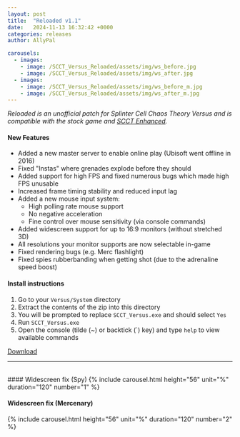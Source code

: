 ```yaml
---
layout: post
title:  "Reloaded v1.1"
date:   2024-11-13 16:32:42 +0000
categories: releases
author: AllyPal

carousels:
  - images: 
    - image: /SCCT_Versus_Reloaded/assets/img/ws_before.jpg
    - image: /SCCT_Versus_Reloaded/assets/img/ws_after.jpg
  - images: 
    - image: /SCCT_Versus_Reloaded/assets/img/ws_before_m.jpg
    - image: /SCCT_Versus_Reloaded/assets/img/ws_after_m.jpg
---
```


_Reloaded is an unofficial patch for Splinter Cell Chaos Theory Versus and is compatible with the stock game and [SCCT Enhanced](https://github.com/Joshhhuaaa/EnhancedSCCTVersus/releases/)._

#### New Features
* Added a new master server to enable online play (Ubisoft went offline in 2016)
* Fixed "Instas" where grenades explode before they should
* Added support for high FPS and fixed numerous bugs which made high FPS unusable
* Increased frame timing stability and reduced input lag
* Added a new mouse input system:
  * High polling rate mouse support
  * No negative acceleration
  * Fine control over mouse sensitivity (via console commands)
* Added widescreen support for up to 16:9 monitors (without stretched 3D)
* All resolutions your monitor supports are now selectable in-game
* Fixed rendering bugs (e.g. Merc flashlight)
* Fixed spies rubberbanding when getting shot (due to the adrenaline speed boost)

#### Install instructions
1. Go to your `Versus/System` directory
1. Extract the contents of the zip into this directory
1. You will be prompted to replace `SCCT_Versus.exe` and should select `Yes`
1. Run `SCCT_Versus.exe`
1. Open the console (tilde (~) or backtick (\`) key) and type `help` to view available commands

<p class="download">
  <a class="btn btn-dark btn-lg get-started-btn" href="#" role="button">Download</a>
</p>

<hr /><br />
#### Widescreen fix (Spy)
{% include carousel.html height="56" unit="%" duration="120" number="1" %}

#### Widescreen fix (Mercenary)
{% include carousel.html height="56" unit="%" duration="120" number="2" %}
